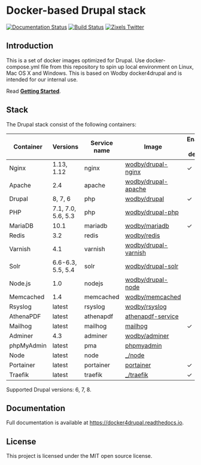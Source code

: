 # Docker-based Drupal stack

[![Documentation Status](https://readthedocs.org/projects/docker4drupal/badge/?version=latest)](http://docs.docker4drupal.org)
[![Build Status](https://travis-ci.org/wodby/docker4drupal.svg?branch=master)](https://travis-ci.org/wodby/docker4drupal)
[![Zixels Twitter](https://img.shields.io/twitter/follow/wodbyhq.svg?style=social&label=Follow)](https://twitter.com/zixels)

## Introduction

This is a set of docker images optimized for Drupal. Use docker-compose.yml file from this repository to spin up local environment on Linux, Mac OS X and Windows. This is based on Wodby docker4drupal and is intended for our internal use.

Read [**Getting Started**](https://docker4drupal.readthedocs.io).

## Stack

[wodby/drupal-nginx]: https://github.com/wodby/drupal-nginx
[wodby/drupal-apache]: https://github.com/wodby/drupal-apache
[wodby/drupal]: https://github.com/wodby/drupal
[wodby/drupal-php]: https://github.com/wodby/drupal-php
[wodby/mariadb]: https://github.com/wodby/mariadb
[wodby/redis]: https://github.com/wodby/redis
[wodby/drupal-varnish]: https://github.com/wodby/drupal-varnish
[wodby/drupal-solr]: https://github.com/wodby/drupal-solr
[wodby/drupal-node]: https://github.com/wodby/drupal-node
[wodby/memcached]: https://github.com/wodby/memcached
[wodby/rsyslog]: https://hub.docker.com/r/wodby/rsyslog
[athenapdf-service]: https://hub.docker.com/r/arachnysdocker/athenapdf-service
[mailhog]: https://hub.docker.com/r/mailhog/mailhog
[wodby/adminer]: https://hub.docker.com/r/wodby/adminer
[phpmyadmin]: https://hub.docker.com/r/phpmyadmin/phpmyadmin
[portainer]: https://hub.docker.com/portainer/portainer
[_/node]: https://hub.docker.com/_/node
[_/traefik]: https://hub.docker.com/_/traefik

The Drupal stack consist of the following containers:

| Container | Versions | Service name | Image | Enabled by default |
| --------- | -------- | ------------ | ----- | ------------------ |
| Nginx               | 1.13, 1.12         | nginx     | [wodby/drupal-nginx]   | ✓ |
| Apache              | 2.4                | apache    | [wodby/drupal-apache]  |   |
| Drupal              | 8, 7, 6            | php       | [wodby/drupal]         | ✓ |
| PHP                 | 7.1, 7.0, 5.6, 5.3 | php       | [wodby/drupal-php]     |   |
| MariaDB             | 10.1               | mariadb   | [wodby/mariadb]        | ✓ |
| Redis               | 3.2                | redis     | [wodby/redis]          |   |
| Varnish             | 4.1                | varnish   | [wodby/drupal-varnish] |   |
| Solr                | 6.6-6.3, 5.5, 5.4  | solr      | [wodby/drupal-solr]    |   |
| Node.js             | 1.0                | nodejs    | [wodby/drupal-node]    |   |
| Memcached           | 1.4                | memcached | [wodby/memcached]      |   |
| Rsyslog             | latest             | rsyslog   | [wodby/rsyslog]        |   |
| AthenaPDF           | latest             | athenapdf | [athenapdf-service]    |   |
| Mailhog             | latest             | mailhog   | [mailhog]              | ✓ |
| Adminer             | 4.3                | adminer   | [wodby/adminer]        |   |
| phpMyAdmin          | latest             | pma       | [phpmyadmin]           |   |
| Node                | latest             | node      | [_/node]               |   |
| Portainer           | latest             | portainer | [portainer]            | ✓ |
| Traefik             | latest             | traefik   | [_/traefik]            | ✓ |

Supported Drupal versions: 6, 7, 8.

## Documentation

Full documentation is available at https://docker4drupal.readthedocs.io.

## License

This project is licensed under the MIT open source license.
